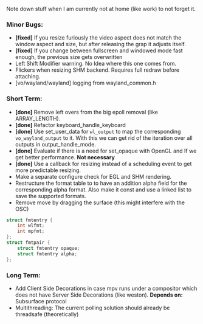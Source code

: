 Note down stuff when I am currently not at home (like work) to not forget it.

### Minor Bugs:
- **[fixed]** If you resize furiously the video aspect does not match the window aspect and size, but after releasing the grap it adjusts itself.
- **[fixed]** If you change between fullscreen and windowed mode fast enough, the previous size gets overwritten
- Left Shift Modifier warning. No Idea where this one comes from.
- Flickers when resizing SHM backend. Requires full redraw before attaching.
- [vo/wayland/wayland] logging from wayland_common.h

### Short Term:
- **[done]** Remove left overs from the big epoll removal (like ARRAY_LENGTH).
- **[done]** Refactor keyboard_handle_keyboard
- **[done]** Use set_user_data for `wl_output` to map the corresponding `vo_wayland_output` to it. With this we can get rid of the iteration over all outputs in output_handle_mode.
- **[done]** Evaluate if there is a need for set_opaque with OpenGL and If we get better performance. **Not necessary**
- **[done]** Use a callback for resizing instead of a scheduling event to get more predictable resizing.
- Make a separate configure check for EGL and SHM rendering.
- Restructure the format table to to have an addition alpha field for the corresponding alpha format.
  Also make it const and use a linked list to save the supported formats.
- Remove move by dragging the surface (this might interfere with the OSC)

```c
struct fmtentry {
    int wlfmt;
    int mpfmt;
};
struct fmtpair {
    struct fmtentry opaque;
    struct fmtentry alpha;
};
```

### Long Term:
- Add Client Side Decorations in case mpv runs under a compositor which does not have Server Side Decorations (like weston). **Depends on:** Subsurface protocol
- Multithreading: The current polling solution should already be threadsafe (theoretically)
